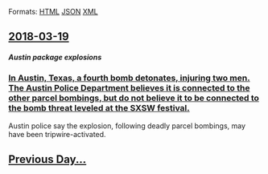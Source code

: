 
Formats: [HTML](2018/03/19/index.html)  [JSON](2018/03/19/index.json)  [XML](2018/03/19/index.xml)  

## [2018-03-19](/news/2018/03/19/index.md)

##### Austin package explosions
### [In Austin, Texas, a fourth bomb detonates, injuring two men. The Austin Police Department believes it is connected to the other parcel bombings, but do not believe it to be connected to the bomb threat leveled at the SXSW festival. ](/news/2018/03/19/in-austin-texas-a-fourth-bomb-detonates-injuring-two-men-the-austin-police-department-believes-it-is-connected-to-the-other-parcel-bombi.md)
Austin police say the explosion, following deadly parcel bombings, may have been tripwire-activated.

## [Previous Day...](/news/2018/03/18/index.md)

